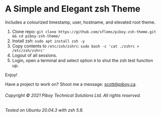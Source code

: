 # A Simple and Elegant zsh Theme
Includes a colourized timestamp, user, hostname, and elevated root theme.

1. Clone repo: `git clone https://github.com/sflems/piboy-zsh-theme.git && cd piboy-zsh-theme/`
2. Install zsh: `sudo apt install zsh -y`
3. Copy contents to `/etc/zsh/zshrc`: `sudo bash -c 'cat ./zshrc > /etc/zsh/zshrc'`
4. Logout of all sessions.
5. Login, open a terminal and select option `0` to shut the zsh test function up.

Enjoy!

Have a project to work on? Shoot me a message: [scott@piboy.ca](mailto:scott@piboy.ca).

###### Copyright &copy; 2021 Piboy Technical Solutions Ltd. All rights reserved.
###### Tested on Ubuntu 20.04.3 with zsh 5.8.
